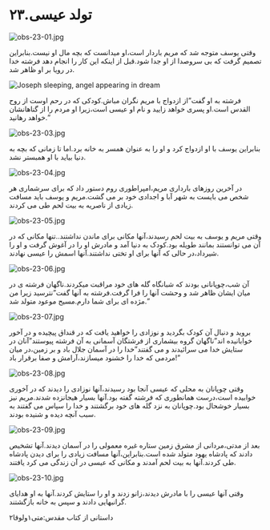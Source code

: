۲۳.تولد عیسی
============

![obs-23-01.jpg](/var/www/vhosts/door43.org/httpdocs/data/gitrepo/media/en/obs/obs-23-01.jpg "obs-23-01.jpg")

وقتی یوسف متوجه شد که مریم باردار است،او میدانست که بچه مال او
نیست.بنابراین تصمیم گرفت که بی سروصدا از او جدا شود.قبل از اینکه این کار
را انجام دهد فرشته خدا در رویا بر او ظاهر شد.

![Joseph sleeping, angel appearing in
dream](/var/www/vhosts/door43.org/httpdocs/data/gitrepo/media/en/obs/obs-23-02.jpg "Joseph sleeping, angel appearing in dream")

فرشته به او گفت”از ازدواج با مریم نگران مباش.کودکی که در رحم اوست از روح
القدس است.او پسری خواهد زایید و نام او عیسی است،زیرا او مردم را از
گناهانشان خواهد رهانید.”

![obs-23-03.jpg](/var/www/vhosts/door43.org/httpdocs/data/gitrepo/media/en/obs/obs-23-03.jpg "obs-23-03.jpg")

بنابراین یوسف با او ازدواج کرد و او را به عنوان همسر به خانه برد.اما تا
زمانی که بچه به دنیا بیاید با او همبستر نشد.

![obs-23-04.jpg](/var/www/vhosts/door43.org/httpdocs/data/gitrepo/media/en/obs/obs-23-04.jpg "obs-23-04.jpg")

در آخرین روزهای بارداری مریم،امپراطوری روم دستور داد که برای سرشماری هر
شخص می بایست به شهر آبا و اجدادی خود بر می گشت.مریم و یوسف باید مسافت
زیادی از ناصریه به بیت لحم طی می کردند.​

![obs-23-05.jpg](/var/www/vhosts/door43.org/httpdocs/data/gitrepo/media/en/obs/obs-23-05.jpg "obs-23-05.jpg")

وقتی مریم و یوسف به بیت لحم رسیدند،آنها مکانی برای ماندن نداشتند..تنها
مکانی که در آن می توانستند بمانند طویله بود.کودک به دنیا آمد و مادرش او
را در آغوش گرفت و او را شیرداد،در حالی که آنها برای او تختی نداشتند.آنها
اسمش را عیسی نهادند.

![obs-23-06.jpg](/var/www/vhosts/door43.org/httpdocs/data/gitrepo/media/en/obs/obs-23-06.jpg "obs-23-06.jpg")

آن شب،چوپانانی بودند که شبانگاه گله های خود مراقبت میکردند.ناگهان فرشته
ی در میان ایشان ظاهر شد و وحشت آنها را فرا گرفت.فرشته به آنها گفت”نترسید
زیرا من مژده ای برای شما دارم.مسیح موعود متولد شد.”

![obs-23-07.jpg](/var/www/vhosts/door43.org/httpdocs/data/gitrepo/media/en/obs/obs-23-07.jpg "obs-23-07.jpg")

بروید و دنبال آن کودک بگردید و نوزادی را خواهید یافت که در قنداق پیچیده
و در آخور خوابانیده اند”ناگهان گروه بیشماری از فرشتگان آسمانی به آن
فرشته پیوستند”آنان در ستایش خدا می سرائیدند و می گفتند”خدا را در آسمان
جلال باد و بر زمین،در میان مردمی که خدا را خشنود میسازند،آرامش و صفا
برقرار باد!”

![obs-23-08.jpg](/var/www/vhosts/door43.org/httpdocs/data/gitrepo/media/en/obs/obs-23-08.jpg "obs-23-08.jpg")

وقتی چوپانان به محلی که عیسی آنجا بود رسیدند،آنها نوزادی را دیدند که در
آخوری خوابیده است،درست همانطوری که فرشته گفته بود.آنها بسیار هیجانزده
شدند.مریم نیز بسیار خوشحال بود.چوپانان به نزد گله های خود برگشتند و خدا
را سپاس می گفتند به سبب آنچه دیده و شنیده بودند.

![obs-23-09.jpg](/var/www/vhosts/door43.org/httpdocs/data/gitrepo/media/en/obs/obs-23-09.jpg "obs-23-09.jpg")

بعد از مدتی،مردانی از مشرق زمین ستاره غیره معمولی را در آسمان دیدند.آنها
تشخیص دادند که پادشاه یهود متولد شده است.بنابراین،آنها مسافت زیادی را
برای دیدن پادشاه طی کردند.آنها به بیت لحم آمدند و مکانی که عیسی در آن
زندگی می کرد یافتند.

![obs-23-10.jpg](/var/www/vhosts/door43.org/httpdocs/data/gitrepo/media/en/obs/obs-23-10.jpg "obs-23-10.jpg")

وقتی آنها عیسی را با مادرش دیدند،زانو زدند و او را ستایش کردند.آنها به
او هدایای گرانبهایی دادند و سپس به خانه بازگشتند.

داستانی از کتاب مقدس:متی۱ولوقا۲
